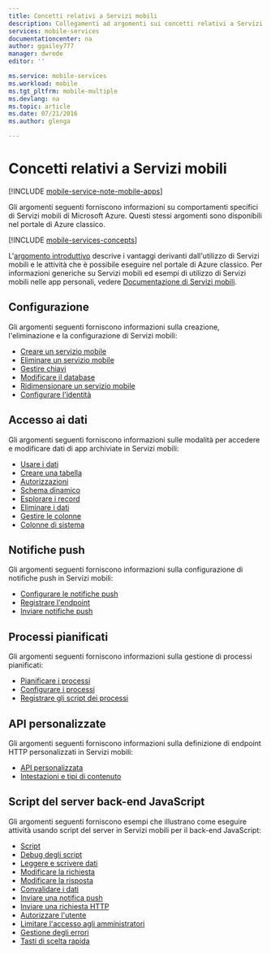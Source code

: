 ```yaml
---
title: Concetti relativi a Servizi mobili
description: Collegamenti ad argomenti sui concetti relativi a Servizi mobili trovati nella Guida del portale di Azure classico.
services: mobile-services
documentationcenter: na
author: ggailey777
manager: dwrede
editor: ''

ms.service: mobile-services
ms.workload: mobile
ms.tgt_pltfrm: mobile-multiple
ms.devlang: na
ms.topic: article
ms.date: 07/21/2016
ms.author: glenga

---
```

# Concetti relativi a Servizi mobili
[!INCLUDE [mobile-service-note-mobile-apps](../../includes/mobile-services-note-mobile-apps.md)]

Gli argomenti seguenti forniscono informazioni su comportamenti specifici di Servizi mobili di Microsoft Azure. Questi stessi argomenti sono disponibili nel portale di Azure classico.

[!INCLUDE [mobile-services-concepts](../../includes/mobile-services-concepts.md)]

L'[argomento introduttivo](https://msdn.microsoft.com/library/azure/jj193167.aspx) descrive i vantaggi derivanti dall'utilizzo di Servizi mobili e le attività che è possibile eseguire nel portale di Azure classico. Per informazioni generiche su Servizi mobili ed esempi di utilizzo di Servizi mobili nelle app personali, vedere [Documentazione di Servizi mobili](https://azure.microsoft.com/documentation/services/mobile-services/).

## Configurazione
Gli argomenti seguenti forniscono informazioni sulla creazione, l'eliminazione e la configurazione di Servizi mobili:

* [Creare un servizio mobile](https://msdn.microsoft.com/library/azure/jj193169.aspx)
* [Eliminare un servizio mobile](https://msdn.microsoft.com/library/azure/jj193173.aspx)
* [Gestire chiavi](https://msdn.microsoft.com/library/azure/jj193164.aspx)
* [Modificare il database](https://msdn.microsoft.com/library/azure/jj193170.aspx)
* [Ridimensionare un servizio mobile](https://msdn.microsoft.com/library/azure/jj193178.aspx)
* [Configurare l'identità](https://msdn.microsoft.com/library/azure/jj591527.aspx)

## Accesso ai dati
Gli argomenti seguenti forniscono informazioni sulle modalità per accedere e modificare dati di app archiviate in Servizi mobili:

* [Usare i dati](https://msdn.microsoft.com/library/azure/jj631634.aspx)
* [Creare una tabella](https://msdn.microsoft.com/library/azure/jj193162.aspx)
* [Autorizzazioni](https://msdn.microsoft.com/library/azure/jj193161.aspx)
* [Schema dinamico](https://msdn.microsoft.com/library/azure/jj193175.aspx)
* [Esplorare i record](https://msdn.microsoft.com/library/azure/jj193171.aspx)
* [Eliminare i dati](https://msdn.microsoft.com/library/azure/jj908633.aspx)
* [Gestire le colonne](https://msdn.microsoft.com/library/azure/jj193177.aspx)
* [Colonne di sistema](https://msdn.microsoft.com/library/azure/dn518225.aspx)

## Notifiche push
Gli argomenti seguenti forniscono informazioni sulla configurazione di notifiche push in Servizi mobili:

* [Configurare le notifiche push](https://msdn.microsoft.com/library/azure/jj591526.aspx)
* [Registrare l'endpoint](https://msdn.microsoft.com/library/azure/dn771685.aspx)
* [Inviare notifiche push](https://msdn.microsoft.com/library/azure/jj631630.aspx)

## Processi pianificati
Gli argomenti seguenti forniscono informazioni sulla gestione di processi pianificati:

* [Pianificare i processi](https://msdn.microsoft.com/library/azure/jj860528.aspx)
* [Configurare i processi](https://msdn.microsoft.com/library/azure/jj899833.aspx)
* [Registrare gli script dei processi](https://msdn.microsoft.com/library/azure/jj899832.aspx)

## API personalizzate
Gli argomenti seguenti forniscono informazioni sulla definizione di endpoint HTTP personalizzati in Servizi mobili:

* [API personalizzata](https://msdn.microsoft.com/library/azure/dn280974.aspx)
* [Intestazioni e tipi di contenuto](https://msdn.microsoft.com/library/azure/dn303369.aspx)

## Script del server back-end JavaScript
Gli argomenti seguenti forniscono esempi che illustrano come eseguire attività usando script del server in Servizi mobili per il back-end JavaScript:

* [Script](https://msdn.microsoft.com/library/azure/jj193174.aspx)
* [Debug degli script](https://msdn.microsoft.com/library/azure/jj631636.aspx)
* [Leggere e scrivere dati](https://msdn.microsoft.com/library/azure/jj631640.aspx)
* [Modificare la richiesta](https://msdn.microsoft.com/library/azure/jj631635.aspx)
* [Modificare la risposta](https://msdn.microsoft.com/library/azure/jj631631.aspx)
* [Convalidare i dati](https://msdn.microsoft.com/library/azure/jj631638.aspx)
* [Inviare una notifica push](https://msdn.microsoft.com/library/azure/jj631630.aspx)
* [Inviare una richiesta HTTP](https://msdn.microsoft.com/library/azure/jj631641.aspx)
* [Autorizzare l'utente](https://msdn.microsoft.com/library/azure/jj631637.aspx)
* [Limitare l'accesso agli amministratori](https://msdn.microsoft.com/library/azure/jj712649.aspx)
* [Gestione degli errori](https://msdn.microsoft.com/library/azure/jj631632.aspx)
* [Tasti di scelta rapida](https://msdn.microsoft.com/library/azure/jj552469.aspx)

<!---HONumber=AcomDC_0727_2016-->